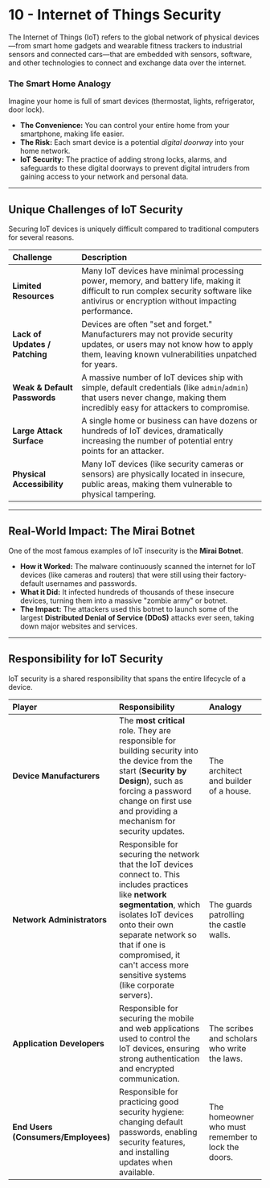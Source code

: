 # 10 - Internet of Things Security

The Internet of Things (IoT) refers to the global network of physical devices—from smart home gadgets and wearable fitness trackers to industrial sensors and connected cars—that are embedded with sensors, software, and other technologies to connect and exchange data over the internet.

### The Smart Home Analogy
Imagine your home is full of smart devices (thermostat, lights, refrigerator, door lock).

*   **The Convenience:** You can control your entire home from your smartphone, making life easier.
*   **The Risk:** Each smart device is a potential *digital doorway* into your home network.
*   **IoT Security:** The practice of adding strong locks, alarms, and safeguards to these digital doorways to prevent digital intruders from gaining access to your network and personal data.

---

## Unique Challenges of IoT Security

Securing IoT devices is uniquely difficult compared to traditional computers for several reasons.

| Challenge | Description |
| :--- | :--- |
| **Limited Resources** | Many IoT devices have minimal processing power, memory, and battery life, making it difficult to run complex security software like antivirus or encryption without impacting performance. |
| **Lack of Updates / Patching** | Devices are often "set and forget." Manufacturers may not provide security updates, or users may not know how to apply them, leaving known vulnerabilities unpatched for years. |
| **Weak & Default Passwords** | A massive number of IoT devices ship with simple, default credentials (like `admin`/`admin`) that users never change, making them incredibly easy for attackers to compromise. |
| **Large Attack Surface** | A single home or business can have dozens or hundreds of IoT devices, dramatically increasing the number of potential entry points for an attacker. |
| **Physical Accessibility** | Many IoT devices (like security cameras or sensors) are physically located in insecure, public areas, making them vulnerable to physical tampering. |


---

## Real-World Impact: The Mirai Botnet

One of the most famous examples of IoT insecurity is the **Mirai Botnet**.
*   **How it Worked:** The malware continuously scanned the internet for IoT devices (like cameras and routers) that were still using their factory-default usernames and passwords.
*   **What it Did:** It infected hundreds of thousands of these insecure devices, turning them into a massive "zombie army" or botnet.
*   **The Impact:** The attackers used this botnet to launch some of the largest **Distributed Denial of Service (DDoS)** attacks ever seen, taking down major websites and services.

---

## Responsibility for IoT Security

IoT security is a shared responsibility that spans the entire lifecycle of a device.

| Player | Responsibility | Analogy |
| :--- | :--- | :--- |
| **Device Manufacturers** | The **most critical** role. They are responsible for building security into the device from the start (**Security by Design**), such as forcing a password change on first use and providing a mechanism for security updates. | The architect and builder of a house. |
| **Network Administrators** | Responsible for securing the network that the IoT devices connect to. This includes practices like **network segmentation**, which isolates IoT devices onto their own separate network so that if one is compromised, it can't access more sensitive systems (like corporate servers). | The guards patrolling the castle walls. |
| **Application Developers** | Responsible for securing the mobile and web applications used to control the IoT devices, ensuring strong authentication and encrypted communication. | The scribes and scholars who write the laws. |
| **End Users (Consumers/Employees)** | Responsible for practicing good security hygiene: changing default passwords, enabling security features, and installing updates when available. | The homeowner who must remember to lock the doors. |
